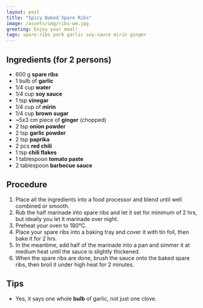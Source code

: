 ```yaml
---
layout: post
title: "Spicy Baked Spare Ribs"
image: /assets/img/ribs-wm.jpg
greeting: Enjoy your meal!
tags: spare-ribs pork garlic soy-sauce mirin ginger 
---
```


## Ingredients (for 2 persons)

 - 600 g __spare ribs__
 - 1 bulb of __garlic__
 - 1/4 cup __water__
 - 1/4 cup __soy sauce__
 - 1 tsp __vinegar__
 - 1/4 cup of __mirin__
 - 1/4 cup __brown sugar__
 - ~5x3 cm piece of __ginger__ (chopped)
 - 2 tsp __onion powder__
 - 2 tsp __garlic powder__
 - 2 tsp __paprika__
 - 2 pcs __red chili__
 - 1 tsp __chili flakes__
 - 1 tablespoon __tomato paste__
 - 2 tablespoon __barbecue sauce__
 
## Procedure
 
 1. Place all the ingredients into a food processor and blend until well combined or smooth.
 1. Rub the half marinade into spare ribs and let it set for minimum of 2 hrs, but ideally you let it marinade over night.
 1. Preheat your oven to 180°C.
 1. Place your spare ribs into a baking tray and cover it with tin foil, then bake it for 2 hrs.
 1. In the meantime, add half of the marinade into a pan and simmer it at medium heat until the sauce is slightly thickened.
 1. When the spare ribs are done, brush the sauce onto the baked spare ribs, then broil it under high heat for 2 minutes.
 
## Tips
 
 - Yes, it says one whole __bulb__ of garlic, not just one clove.